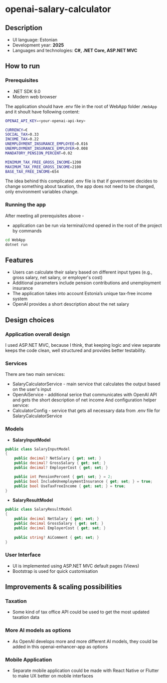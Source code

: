 # openai-salary-calculator

## Description

* UI language: Estonian
* Development year: **2025**
* Languages and technologies: **C#, .NET Core, ASP.NET MVC**

## How to run

### Prerequisites

* .NET SDK 9.0
* Modern web browser

The application should have .env file in the root of WebApp folder `/WebApp` and it shoult have following content:
```bash
OPENAI_API_KEY=<your-openai-api-key>

CURRENCY=€
SOCIAL_TAX=0.33
INCOME_TAX=0.22
UNEMPLOYMENT_INSURANCE_EMPLOYEE=0.016
UNEMPLOYMENT_INSURANCE_EMPLOYER=0.008
MANDATORY_PENSION_PERCENT=0.02

MINIMUM_TAX_FREE_GROSS_INCOME=1200
MAXIMUM_TAX_FREE_GROSS_INCOME=2100
BASE_TAX_FREE_INCOME=654
```
The idea behind this complicated .env file is that if government decides to change something about taxation, the app does not need to be changed, only environment variables change.

### Running the app

After meeting all prerequisites above - 
* application can be run via terminal/cmd opened in the root of the project by commands
```bash
cd WebApp
dotnet run
```

## Features
* Users can calculate their salary based on different input types (e.g., gross salary, net salary, or employer's cost)
* Additional parameters include pension contributions and unemployment insurance
* The application takes into account Estonia’s unique tax-free income system
* OpenAI provides a short description about the net salary

## Design choices

### Application overall design
I used ASP.NET MVC, because I think, that keeping logic and view separate keeps the code clean, well structured and provides better testability. 

### Services
There are two main services:
* SalaryCalculatorService - main service that calculates the output based on the user's input
* OpenAiService - additional serice that communicates with OpenAI API and gets the short description of net income
And configuration helper service:
* CalculatorConfig - service that gets all necessary data from .env file for SalaryCalculatorService

### Models

* **SalaryInputModel**
```csharp
public class SalaryInputModel
{
    public decimal? NetSalary { get; set; }
    public decimal? GrossSalary { get; set; }
    public decimal? EmployerCost { get; set; }

    public int PensionPercent { get; set; } = 2;
    public bool IncludeUnemploymentInsurance { get; set; } = true;
    public bool UseTaxFreeIncome { get; set; } = true;
}
```
* **SalaryResultModel**
```csharp
public class SalaryResultModel
{
    public decimal NetSalary { get; set; }
    public decimal GrossSalary { get; set; }
    public decimal EmployerCost { get; set; }
    
    public string? AiComment { get; set; } 
}
```
  
### User Interface
* UI is implemented using ASP.NET MVC default pages (Views)
* Bootstrap is used for quick customisation

## Improvements & scaling possibilities

### Taxation
* Some kind of tax office API could be used to get the most updated taxation data

### More AI models as options
* As OpenAI develops more and more different AI models, they could be added in this openai-enhancer-app as options

### Mobile Application
* Separate mobile application could be made with React Native or Flutter to make UX better on mobile interfaces
